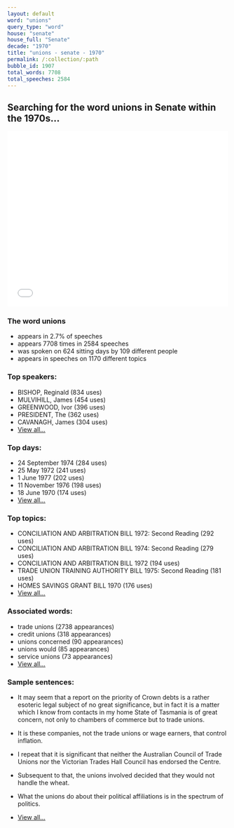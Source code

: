 ```yaml
---
layout: default
word: "unions"
query_type: "word"
house: "senate"
house_full: "Senate"
decade: "1970"
title: "unions - senate - 1970"
permalink: /:collection/:path
bubble_id: 1907
total_words: 7708
total_speeches: 2584
---
```



## Searching for the word **unions** in Senate within the 1970s...

<iframe width="100%" height="400" frameborder="0" scrolling="no" src="//plot.ly/~wragge/1907.embed"></iframe>

### The word **unions**

* appears in 2.7% of speeches
* appears 7708 times in 2584 speeches
* was spoken on 624 sitting days by 109 different people
* appears in speeches on 1170 different topics

### Top speakers:

* BISHOP, Reginald (834 uses)
* MULVIHILL, James (454 uses)
* GREENWOOD, Ivor (396 uses)
* PRESIDENT, The (362 uses)
* CAVANAGH, James (304 uses)
* [View all...](speakers/)


### Top days:

* 24 September 1974 (284 uses)
* 25 May 1972 (241 uses)
* 1 June 1977 (202 uses)
* 11 November 1976 (198 uses)
* 18 June 1970 (174 uses)
* [View all...](days/)


### Top topics:

* CONCILIATION AND ARBITRATION BILL 1972: Second Reading (292 uses)
* CONCILIATION AND ARBITRATION BILL 1974: Second Reading (279 uses)
* CONCILIATION AND ARBITRATION BILL 1972 (194 uses)
* TRADE UNION TRAINING AUTHORITY BILL 1975: Second Reading (181 uses)
* HOMES SAVINGS GRANT BILL 1970 (176 uses)
* [View all...](topics/)


### Associated words:

* trade unions (2738 appearances)
* credit unions (318 appearances)
* unions concerned (90 appearances)
* unions would (85 appearances)
* service unions (73 appearances)
* [View all...](collocations/)


### Sample sentences:

* It may seem that a report on the priority of Crown debts is a rather esoteric legal subject of no great significance, but in fact it is a matter which I know from contacts in my home State of Tasmania is of great concern, not only to chambers of commerce but to trade <span class="highlight">unions</span>.

* It is these companies, not the trade <span class="highlight">unions</span> or wage earners, that control inflation.

* I repeat that it is significant that neither the Australian Council of Trade <span class="highlight">Unions</span> nor the Victorian Trades Hall Council has endorsed the Centre.

* Subsequent to that, the <span class="highlight">unions</span> involved decided that they would not handle the wheat.

* What the <span class="highlight">unions</span> do about their political affiliations is in the spectrum of politics.

* [View all...](contexts/)
